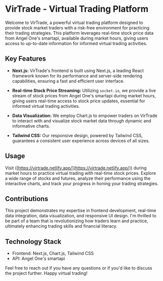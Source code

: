 # VirTrade - Virtual Trading Platform

Welcome to VirTrade, a powerful virtual trading platform designed to provide stock market traders with a risk-free environment for practicing their trading strategies. This platform leverages real-time stock price data from Angel One's smartapi, available during market hours, giving users access to up-to-date information for informed virtual trading activities.

## Key Features

- **Next.js:** VirTrade's frontend is built using Next.js, a leading React framework known for its performance and server-side rendering capabilities, ensuring a fast and efficient user interface.

- **Real-time Stock Price Streaming:** Utilizing `socket.io`, we provide a live stream of stock prices from Angel One's smartapi during market hours, giving users real-time access to stock price updates, essential for informed virtual trading activities.

- **Data Visualization:** We employ Chart.js to empower traders on VirTrade to interact with and visualize stock market data through dynamic and informative charts.

- **Tailwind CSS:** Our responsive design, powered by Tailwind CSS, guarantees a consistent user experience across devices of all sizes.


## Usage

Visit ([https://virtrade.netlify.app/](https://virtrade.netlify.app/)) during market hours to practice virtual trading with real-time stock prices. Explore a wide range of stocks and futures, analyze their performance using the interactive charts, and track your progress in honing your trading strategies.

## Contributions

This project demonstrates my expertise in frontend development, real-time data integration, data visualization, and responsive UI design. I'm thrilled to be part of a team that is revolutionizing how traders learn and practice, ultimately enhancing trading skills and financial literacy.

## Technology Stack

- Frontend: Next.js, Chart.js, Tailwind CSS
- API: Angel One's smartapi

Feel free to reach out if you have any questions or if you'd like to discuss the project further. Happy virtual trading!
